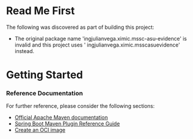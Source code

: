 # Read Me First

The following was discovered as part of building this project:

* The original package name 'ingjulianvega.ximic.mssc-asu-evidence' is invalid and this project uses '
  ingjulianvega.ximic.msscasuevidence' instead.

# Getting Started

### Reference Documentation

For further reference, please consider the following sections:

* [Official Apache Maven documentation](https://maven.apache.org/guides/index.html)
* [Spring Boot Maven Plugin Reference Guide](https://docs.spring.io/spring-boot/docs/2.4.5/maven-plugin/reference/html/)
* [Create an OCI image](https://docs.spring.io/spring-boot/docs/2.4.5/maven-plugin/reference/html/#build-image)

